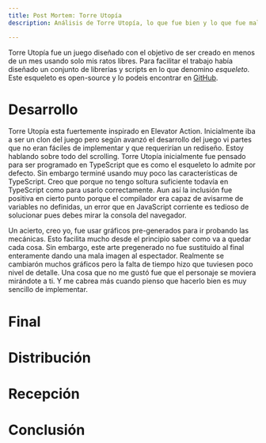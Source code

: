 ```yaml
---
title: Post Mortem: Torre Utopía
description: Análisis de Torre Utopía, lo que fue bien y lo que fue mal

---
```


Torre Utopía fue un juego diseñado con el objetivo de ser creado en menos de un mes usando solo mis ratos libres. Para facilitar el trabajo había diseñado un conjunto de librerías y scripts en lo que denomino _esqueleto_. Este esqueleto es open-source y lo podeis encontrar en [GitHub](http://github.com/AdrianArroyoCalle/skeleton-npm-game).

# Desarrollo

Torre Utopía esta fuertemente inspirado en Elevator Action. Inicialmente iba a ser un clon del juego pero según avanzó el desarrollo del juego vi partes que no eran fáciles de implementar y que requerirían un rediseño. Estoy hablando sobre todo del scrolling. Torre Utopía inicialmente fue pensado para ser programado en TypeScript que es como el esqueleto lo admite por defecto. Sin embargo terminé usando muy poco las características de TypeScript. Creo que porque no tengo soltura suficiente todavía en TypeScript como para usarlo correctamente. Aun así la inclusión fue positiva en cierto punto porque el compilador era capaz de avisarme de variables no definidas, un error que en JavaScript corriente es tedioso de solucionar pues debes mirar la consola del navegador.

Un acierto, creo yo, fue usar gráficos pre-generados para ir probando las mecánicas. Esto facilita mucho desde el principio saber como va a quedar cada cosa. Sin embargo, este arte pregenerado no fue sustituido al final enteramente dando una mala imagen al espectador. Realmente se cambiarón muchos gráficos pero la falta de tiempo hizo que tuviesen poco nivel de detalle. Una cosa que no me gustó fue que el personaje se moviera mirándote a ti. Y me cabrea más cuando pienso que hacerlo bien es muy sencillo de implementar.

# Final

# Distribución

# Recepción


# Conclusión
